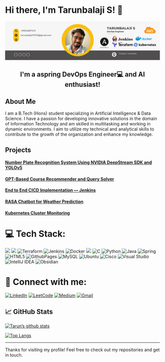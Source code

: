 # Hi there, I'm Tarunbalaji S! 👋
![Photo](./Cover-photo.png)
<h2 align="center">
I'm a aspring DevOps Engineer💻 and AI enthusiast!
</h2> 

## About Me
I am a B.Tech (Hons) student specializing in Artificial Intelligence & Data Science. I have a passion for developing innovative solutions in the domain of Information Technology and am skilled in multitasking and working in dynamic environments. I aim to utilize my technical and analytical skills to contribute to the growth of the organization and enhance my knowledge.

## Projects

#### [Number Plate Recognition System Using NVIDIA DeepStream SDK and YOLOv5](https://github.com/Tarunbalaji2003/Deepstream_Number-plate)
#### [GPT-Based Course Recommender and Query Solver](https://github.com/Tarunbalaji2003/GPT-for-CourseRecommendations)
#### [End to End CICD Implementation — Jenkins](https://github.com/Tarunbalaji2003/CI-CD-Jenkins)
#### [RASA Chatbot for Weather Prediction](https://github.com/Tarunbalaji2003/Rasa_Chatbot)
#### [Kubernetes Cluster Monitoring](https://github.com/Tarunbalaji2003/Kubernetes-Monitoring)

# 💻 Tech Stack:
![](https://img.shields.io/badge/Amazon_AWS-FF9900?logo=amazonaws&logoColor=white) ![](https://img.shields.io/badge/Ansible-000000?logo=ansible&logoColor=white) ![Terraform](https://img.shields.io/badge/terraform-%235835CC.svg?logo=terraform&logoColor=white) ![Jenkins](https://img.shields.io/badge/jenkins-%232C5263.svg?logo=jenkins&logoColor=white) ![Docker](https://img.shields.io/badge/docker-%230db7ed.svg?&logo=docker&logoColor=white)
 ![](https://img.shields.io/badge/Kubernetes-3069DE?&logo=kubernetes&logoColor=white) ![C](https://img.shields.io/badge/c-%2300599C.svg?&logo=c&logoColor=white) ![Python](https://img.shields.io/badge/python-3670A0?e&logo=python&logoColor=ffdd54) ![Java](https://img.shields.io/badge/java-%23ED8B00.svg?&logo=openjdk&logoColor=white) ![Spring](https://img.shields.io/badge/spring-%236DB33F.svg?logo=spring&logoColor=white)  ![HTML5](https://img.shields.io/badge/html5-%23E34F26.svg?logo=html5&logoColor=white)  ![GithubPages](https://img.shields.io/badge/github%20pages-121013?logo=github&logoColor=white)   ![MySQL](https://img.shields.io/badge/mysql-%2300000f.svg?logo=mysql&logoColor=white)  ![Ubuntu](https://img.shields.io/badge/Ubuntu-E95420?logo=ubuntu&logoColor=white) ![Cisco](https://img.shields.io/badge/cisco-%23049fd9.svg?logo=cisco&logoColor=black) ![Visual Studio](https://img.shields.io/badge/Visual%20Studio-5C2D91.svg?logo=visual-studio&logoColor=white) ![IntelliJ IDEA](https://img.shields.io/badge/IntelliJIDEA-000000.svg?logo=intellij-idea&logoColor=white) ![Obsidian](https://img.shields.io/badge/Obsidian-%23483699.svg?logo=obsidian&logoColor=white)

 # 🤝 Connect with me:
[![LinkedIn](https://img.shields.io/badge/LinkedIn-%230077B5.svg?logo=linkedin&logoColor=white)](https://www.linkedin.com/in/tarunbalaji/) [![LeetCode](https://img.shields.io/badge/LeetCode-000000?&logo=LeetCode&logoColor=#d16c06)](https://leetcode.com/u/Tarunbalaji17/) [![Medium](https://img.shields.io/badge/Medium-12100E?logo=medium&logoColor=white)](https://medium.com/@tarunbalaji170703) 
[![Gmail](https://img.shields.io/badge/Gmail-D14836?&logo=gmail&logoColor=white)](mailto:tarunbalaji170703@gmail.com)

## 📈 GitHub Stats 

[![Tarun’s github stats](https://github-readme-stats.vercel.app/api?username=Tarunbalaji2003)](https://github.com/Tarunbalaji2003)

[![Top Langs](https://github-readme-stats.vercel.app/api/top-langs/?username=Tarunbalaji2003&layout=compact)](https://github.com/Tarunbalaji2003)


---

Thanks for visiting my profile! Feel free to check out my repositories and get in touch.

